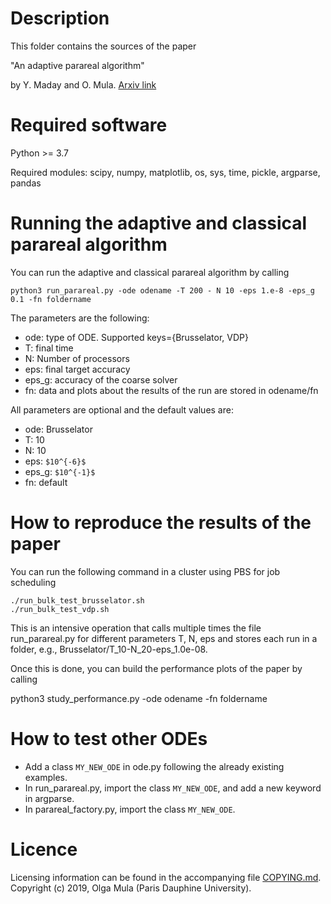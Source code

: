 Description
===========

This folder contains the sources of the paper

  "An adaptive parareal algorithm"

by Y. Maday and O. Mula. [Arxiv link](https://arxiv.org/pdf/1909.08333.pdf)

Required software
=================
Python >= 3.7

Required modules: scipy, numpy, matplotlib, os, sys, time, pickle, argparse, pandas

Running the adaptive and classical parareal algorithm
=====================================================
You can run the adaptive and classical parareal algorithm by calling

```
python3 run_parareal.py -ode odename -T 200 - N 10 -eps 1.e-8 -eps_g 0.1 -fn foldername
```

The parameters are the following:
- ode: type of ODE. Supported keys={Brusselator, VDP}
- T: final time
- N: Number of processors
- eps: final target accuracy
- eps_g: accuracy of the coarse solver
- fn: data and plots about the results of the run are stored in odename/fn

All parameters are optional and the default values are:

- ode: Brusselator
- T: 10
- N: 10
- eps: `$10^{-6}$`
- eps_g: `$10^{-1}$`
- fn: default

How to reproduce the results of the paper
=========================================
You can run the following command in a cluster using PBS for job scheduling

```
./run_bulk_test_brusselator.sh
./run_bulk_test_vdp.sh
```

This is an intensive operation that calls multiple times the file run_parareal.py for different parameters T, N, eps
and stores each run in a folder, e.g., Brusselator/T_10-N_20-eps_1.0e-08.

Once this is done, you can build the performance plots of the paper by calling

python3 study_performance.py -ode odename -fn foldername

How to test other ODEs
======================
- Add a class `MY_NEW_ODE` in ode.py following the already existing examples.
- In run_parareal.py, import the class `MY_NEW_ODE`, and add a new keyword in argparse.
- In parareal_factory.py, import the class `MY_NEW_ODE`.

Licence
=======
Licensing information can be found in the accompanying file [COPYING.md](COPYING.md).
Copyright (c) 2019, Olga Mula (Paris Dauphine University).
